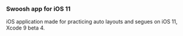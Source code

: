 ### Swoosh app for iOS 11
iOS application made for practicing auto layouts and segues on iOS 11, Xcode 9 beta 4.
